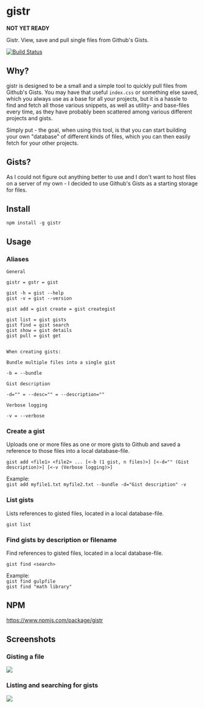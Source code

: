 # gistr

**NOT YET READY**

Gistr. View, save and pull single files from Github's Gists.

[![Build Status](https://travis-ci.com/ahvonenj/gistr.svg?token=CTLNy9ndTqFfFx23p9q1&branch=master)](https://travis-ci.com/ahvonenj/gistr)

## Why?

gistr is designed to be a small and a simple tool to quickly pull files from Github's Gists. You may have that useful `index.css` or something else saved, which you always use as a base for all your projects, but it is a hassle to find and fetch all those various snippets, as well as utility- and base-files every time, as they have probably been scattered among various different projects and gists.

Simply put - the goal, when using this tool, is that you can start building your own "database" of different kinds of files, which you can then easily fetch for your other projects.

## Gists?

As I could not figure out anything better to use and I don't want to host files on a server of my own - I decided to use Github's Gists as a starting storage for files.

## Install

`npm install -g gistr`

## Usage

### Aliases

```
General

gistr = gstr = gist

gist -h = gist --help
gist -v = gist --version

gist add = gist create = gist creategist

gist list = gist gists
gist find = gist search
gist show = gist details
gist pull = gist get


When creating gists:

Bundle multiple files into a single gist

-b = --bundle

Gist description

-d="" = --desc="" = --description=""

Verbose logging

-v = --verbose
```

### Create a gist

Uploads one or more files as one or more gists to Github and saved a reference to those files into a local database-file.

`gist add <file1> <file2> ... [<-b (1 gist, n files)>] [<-d="" (Gist description)>] [<-v (Verbose logging)>]`

Example:  
`gist add myfile1.txt myfile2.txt --bundle -d="Gist description" -v`

### List gists

Lists references to gisted files, located in a local database-file.

`gist list`

### Find gists by description or filename

Find references to gisted files, located in a local database-file.

`gist find <search>`

Example:  
`gist find gulpfile`  
`gist find "math library"`

## NPM

https://www.npmjs.com/package/gistr

## Screenshots

### Gisting a file

![](https://i.imgur.com/cYEm3PT.png)

### Listing and searching for gists

![](https://i.imgur.com/cjLARbF.png)
